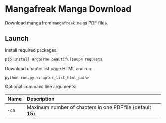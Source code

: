 # Mangafreak Manga Download

Download manga from `mangafreak.me` as PDF files.

## Launch

Install required packages:

`pip install argparse beautifulsoup4 requests`

Download chapter list page HTML and run:

`python run.py <chapter_list_html_path>`

Optional command line arguments:

| Name  |Description                                                   |
|:---   |:---                                                          |
| `-ch` | Maximum number of chapters in one PDF file (default **15**). |
